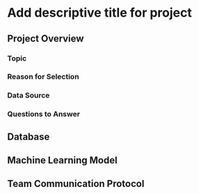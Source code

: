 # **Add descriptive title for project**

## Project Overview

### Topic

### Reason for Selection

### Data Source

### Questions to Answer

## Database

## Machine Learning Model

## Team Communication Protocol
